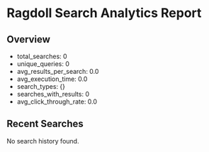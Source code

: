 # Ragdoll Search Analytics Report

## Overview
- total_searches: 0
- unique_queries: 0
- avg_results_per_search: 0.0
- avg_execution_time: 0.0
- search_types: {}
- searches_with_results: 0
- avg_click_through_rate: 0.0

## Recent Searches
No search history found.
